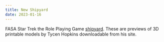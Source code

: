 ```yaml
---
title: New Shipyard
date: 2023-01-16
---
```

FASA Star Trek the Role Playing Game [shipyard](/shipyard). These are previews of 3D printable models by Tycen Hopkins downloadable from his site. 